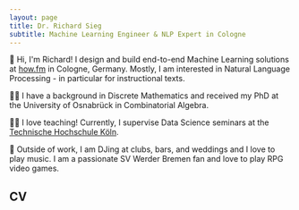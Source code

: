 ```yaml
---
layout: page
title: Dr. Richard Sieg
subtitle: Machine Learning Engineer & NLP Expert in Cologne
---
```


👋 Hi, I'm Richard! I design and build end-to-end Machine Learning solutions at <a href="https://www.how.fm/" target="_blank">how.fm</a> in Cologne, Germany. Mostly, I am interested in Natural Language Processing - in particular for instructional texts.

👨‍💻 I have a background in Discrete Mathematics and received my PhD at the University of Osnabrück in Combinatorial Algebra.

👨‍🏫 I love teaching! Currently, I supervise Data Science seminars at the <a href="https://www.th-koeln.de/" target="_blank">Technische Hochschule Köln</a>.

🪩 Outside of work, I am DJing at clubs, bars, and weddings and I love to play music. I am a passionate SV Werder Bremen fan and love to play RPG video games.

## CV

